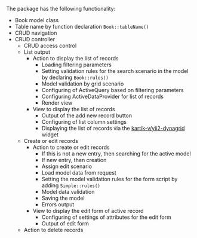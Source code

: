 The package has the following functionality:
* Book model class
* Table name by function declaration ```Book::tableName()```
* CRUD navigation
* CRUD controller
    * CRUD access control
    * List output
        * Action to display the list of records
           * Loading filtering parameters
            * Setting validation rules for the search scenario in the model by declaring ```Book::rules()```
            * Model validation by grid scenario
            * Configuring of ActiveQuery based on filtering parameters
            * Configuring ActiveDataProvider for list of records
            * Render view
         * View to display the list of records
            * Output of the add new record button
            * Configuring of list column settings
            * Displaying the list of records via the [kartik-v/yii2-dynagrid](https://github.com/kartik-v/yii2-dynagrid) widget
     * Create or edit records
         * Action to create or edit records
             * If this is not a new entry, then searching for the active model
             * If new entry, then creation
             * Assign edit scenario
             * Load model data from request
             * Setting the model validation rules for the form script by adding ```Simple::rules()```
             * Model data validation
             * Saving the model
             * Errors output
         * View to display the edit form of  active record
             * Configuring of settings of attributes for the edit form
             * Output of edit form
     * Action to delete records
